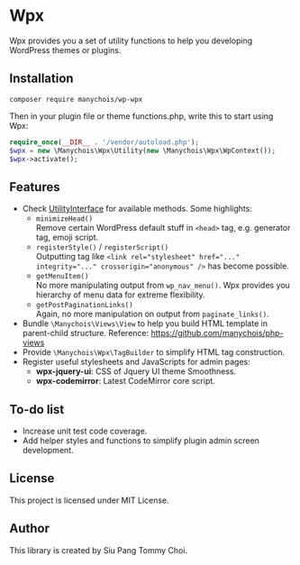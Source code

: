 # Wpx
Wpx provides you a set of utility functions to help you developing WordPress themes or plugins.

## Installation
`composer require manychois/wp-wpx`

Then in your plugin file or theme functions.php, write this to start using Wpx:
```php
require_once(__DIR__ . '/vendor/autoload.php');
$wpx = new \Manychois\Wpx\Utility(new \Manychois\Wpx\WpContext());
$wpx->activate();
```

## Features
+ Check [UtilityInterface](https://github.com/manychois/wp-wpx/blob/master/src/UtilityInterface.php) for available methods. Some highlights:
    + `minimizeHead()`  
      Remove certain WordPress default stuff in `<head>` tag, e.g. generator tag, emoji script.
    + `registerStyle()` / `registerScript()`  
      Outputting tag like `<link rel="stylesheet" href="..." integrity="..." crossorigin="anonymous" />` has become possible.
    + `getMenuItem()`  
      No more manipulating output from `wp_nav_menu()`. Wpx provides you hierarchy of menu data for extreme flexibility.
    + `getPostPaginationLinks()`  
      Again, no more manipulation on output from `paginate_links()`.
+ Bundle `\Manychois\Views\View` to help you build HTML template in parent-child structure. Reference: https://github.com/manychois/php-views
+ Provide `\Manychois\Wpx\TagBuilder` to simplify HTML tag construction.
+ Register useful stylesheets and JavaScripts for admin pages:
    + **wpx-jquery-ui**: CSS of Jquery UI theme Smoothness.
    + **wpx-codemirror**: Latest CodeMirror core script.

## To-do list
- Increase unit test code coverage.
- Add helper styles and functions to simplify plugin admin screen development.

## License
This project is licensed under MIT License.

## Author
This library is created by Siu Pang Tommy Choi.